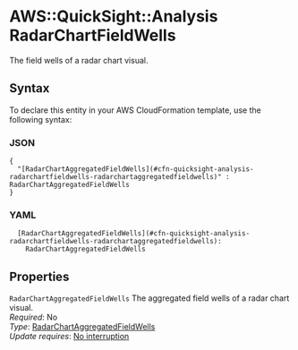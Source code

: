 # AWS::QuickSight::Analysis RadarChartFieldWells<a name="aws-properties-quicksight-analysis-radarchartfieldwells"></a>

The field wells of a radar chart visual\.

## Syntax<a name="aws-properties-quicksight-analysis-radarchartfieldwells-syntax"></a>

To declare this entity in your AWS CloudFormation template, use the following syntax:

### JSON<a name="aws-properties-quicksight-analysis-radarchartfieldwells-syntax.json"></a>

```
{
  "[RadarChartAggregatedFieldWells](#cfn-quicksight-analysis-radarchartfieldwells-radarchartaggregatedfieldwells)" : RadarChartAggregatedFieldWells
}
```

### YAML<a name="aws-properties-quicksight-analysis-radarchartfieldwells-syntax.yaml"></a>

```
  [RadarChartAggregatedFieldWells](#cfn-quicksight-analysis-radarchartfieldwells-radarchartaggregatedfieldwells):
    RadarChartAggregatedFieldWells
```

## Properties<a name="aws-properties-quicksight-analysis-radarchartfieldwells-properties"></a>

`RadarChartAggregatedFieldWells` <a name="cfn-quicksight-analysis-radarchartfieldwells-radarchartaggregatedfieldwells"></a>
The aggregated field wells of a radar chart visual\.  
_Required_: No  
_Type_: [RadarChartAggregatedFieldWells](aws-properties-quicksight-analysis-radarchartaggregatedfieldwells.md)  
_Update requires_: [No interruption](https://docs.aws.amazon.com/AWSCloudFormation/latest/UserGuide/using-cfn-updating-stacks-update-behaviors.html#update-no-interrupt)
